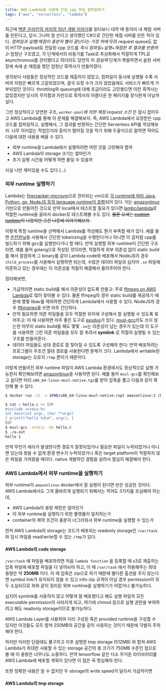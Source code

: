 ```yaml
---
title: AWS Lambda를 사용해 단일 cpp 파일 컴파일하기
tags: ["aws", "serverless", "lambda"]
---
```


최근에 [백준 온라인의 저지의 10년 개발 이야기](https://startlink.blog/category/스타트링크/baekjoon-online-judge/boj-10-years/)를 읽다보니 대학 때 동아리 내 채점 서버를 만든다고, 당시 그나마 잘 쓴다고 생각했던 C#으로 간단한 채점 서버를 만든 적이 있다. _컴파일과 실행/채점이 충분히 빨리 끝난다는 가정 하에_ 무려 request queue도 없이 HTTP payload로 전달된 cpp 코드를 _즉시 컴파일+실행+채점한 후 결과를 반환하는_ 엄청난 구조였고, 각 단계에서의 비동기를 Task로 추상화해서 적절하게 TPL로 asynchronous를 관리했다고 하더라도 당연히 저 _컴실채_ 단계가 폭발하면서 숱한 서버 장애 속에 손 채점을 했던 엄청난 흑역사가 만들어졌다.

생각보다 사람들은 정상적인 코드를 제출하지 않았고, 컴파일이 동시에 실행될 수록 서버의 자원은 빠르게 고갈되었으며, 결국 요청 수가 크지 않았음에도 서비스가 빠르게 거부되었던 것이다. throttling와 queuing에 대해 조금이라도 고민했으면 이런 흑역사는 없었겠지만 당시의 무지함과 자만으로 흑역사의 아름다운 한 페이지를 장식한게 아닐까 싶다.

그런 정상적이고 당연한 구조, _`worker-pool`에 의한 채점 request 소진_ 은 잠시 접어두고 AWS Lambda를 통해 이 문제를 해결해보자. 즉, AWS Lambda에서 요청받은 cpp 코드를 컴파일하고, 실행해서, 그 결과를 반환하는 간단한 Serverless API를 작성해보자. 너무 의미없는 작업인지라 흥미가 떨어질 것을 막기 위해 두괄식으로 말하면 적어도 다음에 대한 내용을 배울 수 있다.

- 외부 runtime을 Lambda에서 실행하려면 어떤 것을 고민해야 할까
- AWS Lambda의 storage 크기는 얼마인가
- 초기 실행 시간을 어떻게 하면 줄일 수 있을까

사실 나만 재미있을 수도 있다 (...)

### 외부 runtime 실행하기

Lambda는 [firecracker-microvm](https://github.com/firecracker-microvm/firecracker)으로 관리되는 vm으로 [각 runtime에 따라 Java, Python, go, NodeJS 등의 language runtime이 포함](https://docs.aws.amazon.com/lambda/latest/dg/lambda-runtimes.html)되어 있다. 이는 [amazonlinux](https://hub.docker.com/_/amazonlinux) 기반으로 만들어진 것으로 만약 local에서 테스트할 필요가 있다면 [lambc/lambda](https://github.com/lambci/docker-lambda)로 적절한 runtime을 골라서 docker로 테스트해볼 수도 있다. ~~물론 요새는 [custom runtime](https://docs.aws.amazon.com/lambda/latest/dg/runtimes-walkthrough.html)이 나왔지만 그건 나중에 이야기해보자.~~

이렇게 특정 runtime을 선택해서 Lambda를 작성해도 뭔가 부족할 때가 있다. 예를 들면 [은전한닢](http://eunjeon.blogspot.com/)을 사용해서 간단한 tokenizing을 수행한다거나 아니면 이 글처럼 cpp를 빌드하기 위해 gcc를 실행한다거나 할 때다. 만약 실행할 외부 runtime이 간단한 구조라면, 예를 들어 golang으로 작성된 것이라면, 적절하게 외부 의존성 없이 static build를 해서 깔끔하게 그 binary를 같이 Lambda code와 배포해서 NodeJS의 경우 `child_process`를 사용해서 실행하면 되는데, 수많은 데이터 파일과 심지어 `.so` 파일에 의존하고 있는 경우에는 이 의존성을 적절히 해결해서 올려주어야 한다.

정리해보면,

- 가급적이면 static build를 해서 의존성이 없도록 만들고: 주로 [ffmpeg on AWS Lambda](https://intoli.com/blog/transcoding-on-aws-lambda/)로 많이 찾아볼 수 있다. 물론 ffmpeg의 경우 static build를 제공하기 때문에 몇몇 libav를 제외하면 간단하게 Lambda에서 사용할 수 있다. NodeJS의 경우 [ffbinaries](https://www.npmjs.com/package/ffbinaries)를 쓰면 아주 간단하다.
- 만약 필요하면 의존 파일들을 모두 적절한 위치에 구성해서 잘 실행될 수 있도록 묶어주고: 이 때 사용하면 아주 좋은 도구로 [exodus](https://github.com/intoli/exodus)가 있다. [musl-gcc](https://www.musl-libc.org/)라도 쓰지 않는한 아무리 static build를 해도 몇몇 `.so`는 의존성이 남는 경우가 있는데 이 도구를 사용하면 그런 의존 파일들을 모두 잘 추려서 **symlink** 로 적절히 실행될 수 있는 구조를 만들어준다.
- 데이터 파일들도 상대 경로로 잘 찾아질 수 있도록 구성해야 한다: 만약 배포하려는 프로그램이 무조건 절대 경로를 사용한다면 문제가 크다. Lambda에서 writable한 storage는 오로지 `/tmp` 뿐이기 때문이다.

이렇게 만들어진 외부 runtime 파일이 AWS Lambda 환경에서도 정상적으로 실행 가능한지 확인해보려면 [amazonlinux](https://hub.docker.com/_/amazonlinux)을 사용하면 된다. 예를 들어 `musl-gcc`를 확인해보고 싶다면 미리 `x86_64-linux-musl-native.tgz`를 받아 압축을 풀고 다음과 같이 확인해 볼 수 있다.

```bash
$ docker run -it -v $PWD/x86_64-linux-musl-native:/opt amazonlinux:2 /bin/sh

$ cat > hello.c << EOF
#include <stdio.h>
int main(int argc, char **argv)
{ printf("hello %d\n", argc); }
EOF
$ musl-gcc -static -Os hello.c
$ ./a.out
hello 1
```

만약 무언가 에러가 발생한다면 경로가 잘못되었거나 필요한 파일이 누락되었거나 아니면 있는데 찾을 수 없게 환경 변수가 누락되었거나 혹은 target platform이 적절하지 않은 파일을 가져왔을 때이다. native 개발하던 경험을 살려서 열심히 해결해야 한다.

### AWS Lambda에서 외부 runtime을 실행하기

외부 runtime이 `amazonlinux` docker에서 잘 실행이 된다면 반은 성공한 것이다. AWS Lambda에서도 그게 올바르게 실행되기 위해서는 적어도 3가지를 조심해야 하는데,

- AWS Lambda의 용량 제한은 얼마인가
- 이 외부 runtime을 실행하기 위한 플랫폼이 일치하는가
- container의 제약 조건이 충분히 너그러워서 외부 runtime을 실행할 수 있는가

먼저 AWS Lambda의 storage는 코드가 배포되는 readonly storage인 `/var/task` 와 임시 파일을 read/write할 수 있는 `/tmp`가 있다.


#### AWS Lambda의 code storage

`/var/task` 에 파일을 배포하려면 처음 `lambda function` 을 등록할 때 s3로 제출하는 압축 파일에 배포할 파일을 다 넣어놔야 하고, 이 때 `/var/task` 에서 허용해주는 최대 용량은 약 **250MB** 이다. 이 때 압축은 zip으로 하기 때문에 별다른 옵션을 주지 않는다면 symbol link가 유지되지 않을 수 있고 info-zip 규격이 아닐 경우 permission이 모두 소실되므로 위와 같이 정리된 외부 runtime을 실행하기가 어렵거나 불가능하다.

심지어 symlink를 사용하지 않고 어떻게 잘 배포했다고 해도 실행 파일의 모든 executable permission이 사라지게 되고, 여기에 chmod 등으로 실행 권한을 부여하려고 해도 readonly storage이므로 불가능하다.

AWS Lambda Layer를 사용하여 미리 구성된 혹은 provided runtime을 구성할 수 있지만 이것들도 모두 합쳐 250MB의 공간을 같이 사용하는 것이기 때문에 각별히 주의해야 한다.

하지만 이러한 단점에도 불구하고 이후 설명한 tmp storage (512MB) 와 합쳐 AWS Lambda가 최대한 사용할 수 있는 storage 공간의 총 크기가 750MB 수준인 점으로 볼 때 이 용량은 너무나도 소중하다. 만약 tensorflow 같은 다소 무거운 라이브러리를 AWS Lambda에 배포할 계획이 있다면 이 점은 꼭 명심해야 한다.

또한 정확한 내용은 알 수 없지만 두 storage의 write speed가 달라서 가급적이면 

#### AWS Lambda의 tmp storage